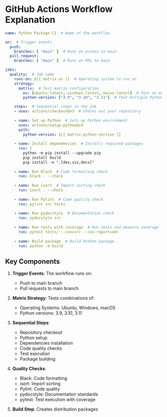 # GitHub Actions Workflow Explanation

```yaml
name: Python Package CI  # Name of the workflow

on:  # Trigger events
  push:
    branches: [ "main" ]  # Runs on pushes to main
  pull_request:
    branches: [ "main" ]  # Runs on PRs to main

jobs:
  quality:  # Job name
    runs-on: ${{ matrix.os }}  # Operating system to run on
    strategy:
      matrix:  # Test matrix configuration
        os: [ubuntu-latest, windows-latest, macos-latest]  # Test on multiple OS
        python-version: ["3.9", "3.10", "3.11"]  # Test multiple Python versions

    steps:  # Sequential steps in the job
    - uses: actions/checkout@v3  # Checks out your repository
    
    - name: Set up Python  # Sets up Python environment
      uses: actions/setup-python@v4
      with:
        python-version: ${{ matrix.python-version }}
    
    - name: Install dependencies  # Installs required packages
      run: |
        python -m pip install --upgrade pip
        pip install build
        pip install -e ".[dev,viz,docs]"
    
    - name: Run Black  # Code formatting check
      run: black . --check
    
    - name: Run isort  # Import sorting check
      run: isort . --check
    
    - name: Run Pylint  # Code quality check
      run: pylint src tests
    
    - name: Run pydocstyle  # Documentation check
      run: pydocstyle src
    
    - name: Run tests with coverage  # Run tests and measure coverage
      run: pytest tests/ --cov=src --cov-report=xml
    
    - name: Build package  # Build Python package
      run: python -m build
```

## Key Components

1. **Trigger Events**: The workflow runs on:
   - Push to main branch
   - Pull requests to main branch

2. **Matrix Strategy**: Tests combinations of:
   - Operating Systems: Ubuntu, Windows, macOS
   - Python versions: 3.9, 3.10, 3.11

3. **Sequential Steps**:
   - Repository checkout
   - Python setup
   - Dependencies installation
   - Code quality checks
   - Test execution
   - Package building

4. **Quality Checks**:
   - Black: Code formatting
   - isort: Import sorting
   - Pylint: Code quality
   - pydocstyle: Documentation standards
   - pytest: Test execution with coverage

5. **Build Step**: Creates distribution packages